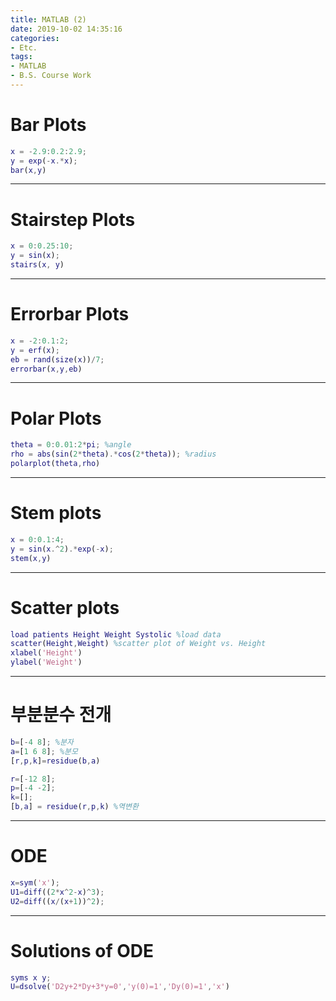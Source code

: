 ```yaml
---
title: MATLAB (2)
date: 2019-10-02 14:35:16
categories:
- Etc.
tags:
- MATLAB
- B.S. Course Work
---
```

# Bar Plots

~~~Matlab
x = -2.9:0.2:2.9;
y = exp(-x.*x);
bar(x,y)
~~~
***
# Stairstep Plots

~~~Matlab
x = 0:0.25:10;
y = sin(x);
stairs(x, y)
~~~
<!-- more -->
***
# Errorbar Plots

~~~Matlab
x = -2:0.1:2;
y = erf(x);
eb = rand(size(x))/7;
errorbar(x,y,eb)
~~~
***
# Polar Plots

~~~Matlab
theta = 0:0.01:2*pi; %angle
rho = abs(sin(2*theta).*cos(2*theta)); %radius
polarplot(theta,rho)
~~~
***
# Stem plots

~~~Matlab
x = 0:0.1:4;
y = sin(x.^2).*exp(-x);
stem(x,y)
~~~
***
# Scatter plots

~~~Matlab
load patients Height Weight Systolic %load data
scatter(Height,Weight) %scatter plot of Weight vs. Height
xlabel('Height')
ylabel('Weight')
~~~
***
# 부분분수 전개

~~~Matlab
b=[-4 8]; %분자
a=[1 6 8]; %분모
[r,p,k]=residue(b,a)
~~~

~~~Matlab
r=[-12 8];
p=[-4 -2];
k=[];
[b,a] = residue(r,p,k) %역변환
~~~
***
# ODE

~~~Matlab
x=sym('x');
U1=diff((2*x^2-x)^3);
U2=diff((x/(x+1))^2);
~~~
***
# Solutions of ODE

~~~Matlab
syms x y;
U=dsolve('D2y+2*Dy+3*y=0','y(0)=1','Dy(0)=1','x')
~~~